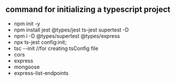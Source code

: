 ## command for initializing a typescript project

- npm init -y
- npm install jest @types/jest ts-jest supertest -D
- npm i -D @types/supertest @types/express
- npx ts-jest config:init;
- tsc --init //for creating tsConfig file
- cors
- express
- mongoose
- express-list-endpoints
